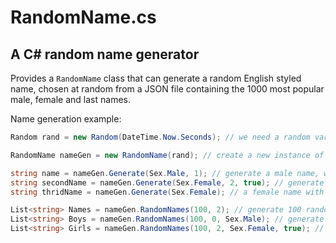 # RandomName.cs
## A C# random name generator

Provides a `RandomName` class that can generate a random English styled name, chosen at random from a JSON file containing the 1000 most popular male, female and last names.

Name generation example:
```c#
Random rand = new Random(DateTime.Now.Seconds); // we need a random variable to select names randomly

RandomName nameGen = new RandomName(rand); // create a new instance of the RandomName class

string name = nameGen.Generate(Sex.Male, 1); // generate a male name, with one middal name.
string secondName = nameGen.Generate(Sex.Female, 2, true); // generate a female name with two middle initials
string thridName = nameGen.Generate(Sex.Female); // a female name with no middle names

List<string> Names = nameGen.RandomNames(100, 2); // generate 100 random names with up to two middle names
List<string> Boys = nameGen.RandomNames(100, 0, Sex.Male); // generate 100 random boys names
List<string> Girls = nameGen.RandomNames(100, 2, Sex.Female, true); // 100 girls names with intials
```
